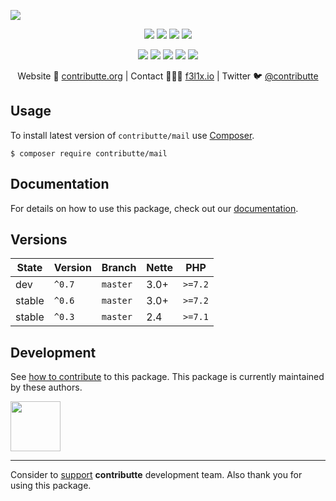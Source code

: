 ![](https://heatbadger.now.sh/github/readme/contributte/mail/)

<p align=center>
  <a href="https://github.com/contributte/mail/actions"><img src="https://badgen.net/github/checks/contributte/mail/master?cache=300"></a>
  <a href="https://coveralls.io/r/contributte/mail"><img src="https://badgen.net/coveralls/c/github/contributte/mail?cache=300"></a>
  <a href="https://packagist.org/packages/contributte/mail"><img src="https://badgen.net/packagist/dm/contributte/mail"></a>
  <a href="https://packagist.org/packages/contributte/mail"><img src="https://badgen.net/packagist/v/contributte/mail"></a>
</p>
<p align=center>
  <a href="https://packagist.org/packages/contributte/mail"><img src="https://badgen.net/packagist/php/contributte/mail"></a>
  <a href="https://github.com/contributte/mail"><img src="https://badgen.net/github/license/contributte/mail"></a>
  <a href="https://bit.ly/ctteg"><img src="https://badgen.net/badge/support/gitter/cyan"></a>
  <a href="https://bit.ly/cttfo"><img src="https://badgen.net/badge/support/forum/yellow"></a>
  <a href="https://contributte.org/partners.html"><img src="https://badgen.net/badge/sponsor/donations/F96854"></a>
</p>

<p align=center>
Website 🚀 <a href="https://contributte.org">contributte.org</a> | Contact 👨🏻‍💻 <a href="https://f3l1x.io">f3l1x.io</a> | Twitter 🐦 <a href="https://twitter.com/contributte">@contributte</a>
</p>

## Usage

To install latest version of `contributte/mail` use [Composer](https://getcomposer.org).

```
$ composer require contributte/mail
```

## Documentation

For details on how to use this package, check out our [documentation](.docs).

## Versions

| State       | Version | Branch   | Nette | PHP     |
|-------------|---------|----------|-------|---------|
| dev         | `^0.7`  | `master` | 3.0+  | `>=7.2` |
| stable      | `^0.6`  | `master` | 3.0+  | `>=7.2` |
| stable      | `^0.3`  | `master` | 2.4   | `>=7.1` |

## Development

See [how to contribute](https://contributte.org) to this package. This package is currently maintained by these authors.

<a href="https://github.com/f3l1x">
    <img width="80" height="80" src="https://avatars2.githubusercontent.com/u/538058?v=3&s=80">
</a>

-----

Consider to [support](https://contributte.org/partners) **contributte** development team.
Also thank you for using this package.
